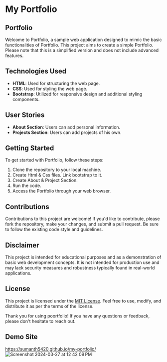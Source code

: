 # My Portfolio

## Portfolio

Welcome to Portfolio, a sample web application designed to mimic the basic functionalities of Portfolio. This project aims to create a simple Portfolio. Please note that this is a simplified version and does not include advanced features.

## Technologies Used

- **HTML**: Used for structuring the web page.
- **CSS**: Used for styling the web page.
- **Bootstrap**: Utilized for responsive design and additional styling components.

## User Stories

- **About Section**: Users can add personal information.
- **Projects Section**: Users can add projects of his own.

## Getting Started

To get started with Portfolio, follow these steps:

1. Clone the repository to your local machine.
2. Create Html & Css files. Link bootstrap to it.
3. Create About & Project Section.
4. Run the code.
5. Access the Portfolio through your web browser.



## Contributions

Contributions to this project are welcome! If you'd like to contribute, please fork the repository, make your changes, and submit a pull request. Be sure to follow the existing code style and guidelines.

## Disclaimer

This project is intended for educational purposes and as a demonstration of basic web development concepts. It is not intended for production use and may lack security measures and robustness typically found in real-world applications.

## License

This project is licensed under the [MIT License](LICENSE). Feel free to use, modify, and distribute it as per the terms of the license.

Thank you for using poortfolio! If you have any questions or feedback, please don't hesitate to reach out.

## Demo Site

https://sumanth5420.github.io/my-portfolio/
![Screenshot 2024-03-27 at 12 42 09 PM](https://github.com/sumanth5420/my-portfolio/assets/146821407/f895856e-a8c4-4c7e-aa70-8b502dae3d0f)

